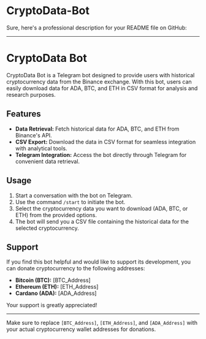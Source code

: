 # CryptoData-Bot
Sure, here's a professional description for your README file on GitHub:

---

# CryptoData Bot

CryptoData Bot is a Telegram bot designed to provide users with historical cryptocurrency data from the Binance exchange. With this bot, users can easily download data for ADA, BTC, and ETH in CSV format for analysis and research purposes.

## Features
- **Data Retrieval:** Fetch historical data for ADA, BTC, and ETH from Binance's API.
- **CSV Export:** Download the data in CSV format for seamless integration with analytical tools.
- **Telegram Integration:** Access the bot directly through Telegram for convenient data retrieval.

## Usage
1. Start a conversation with the bot on Telegram.
2. Use the command `/start` to initiate the bot.
3. Select the cryptocurrency data you want to download (ADA, BTC, or ETH) from the provided options.
4. The bot will send you a CSV file containing the historical data for the selected cryptocurrency.

## Support
If you find this bot helpful and would like to support its development, you can donate cryptocurrency to the following addresses:

- **Bitcoin (BTC):** [BTC_Address]
- **Ethereum (ETH):** [ETH_Address]
- **Cardano (ADA):** [ADA_Address]

Your support is greatly appreciated!

---

Make sure to replace `[BTC_Address]`, `[ETH_Address]`, and `[ADA_Address]` with your actual cryptocurrency wallet addresses for donations.
